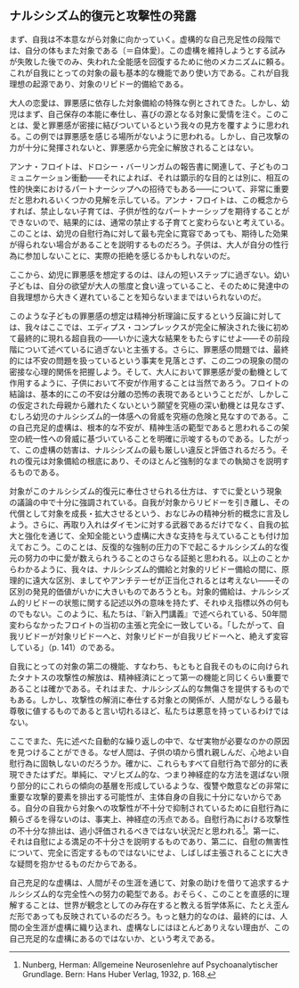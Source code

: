 ## ナルシシズム的復元と攻撃性の発露
<!-- NARCISSISTIC RESTITUTION AND THE DISCHARGE OF AGGRESSION -->

まず、自我は不本意ながら対象に向かっていく。虚構的な自己充足性の段階では、自分の体もまた対象である〔＝自体愛〕。この虚構を維持しようとする試みが失敗した後でのみ、失われた全能感を回復するために他のメカニズムに頼る。これが自我にとっての対象の最も基本的な機能であり使い方である。これが自我理想の起源であり、対象のリビドー的備給である。
<!-- First the ego turns toward objects only reluctantly; in the stage of fictious autarchy its own body is also an object. Only after attempts to maintain this fiction have failed, does it resort to other mechanisms to reinstate the lost feeling of omnipotence. This is the most basic function and use of objects for the ego. This is the origin of the ego ideal, of the libidinal cathexis of objects. -->

大人の恋愛は、罪悪感に依存した対象備給の特殊な例とされてきた。しかし、幼児はまず、自己保存の本能に奉仕し、喜びの源となる対象に愛情を注ぐ。このことは、愛と罪悪感が密接に結びついているという我々の見方を覆すように思われる。この例では罪悪感を感じる場所がないように思われる。しかし、自己攻撃の力が十分に発揮されないと、罪悪感から完全に解放されることはない。
<!-- Adult love has been described as a special instance of object cathexis, dependent upon feelings of guilt. The infant, however, first invests the objects which ministered to its instinct of self-preservation and which become sources of pleasure. This seems to reverse our view of the close tie of love with guilt, since it would seem that there is no place for feelings of guilt in this instance; however, insufficiently discharged forces of self-aggression exclude complete freedom from feelings of guilt. -->

アンナ・フロイトは、ドロシー・バーリンガムの報告書に関連して、子どものコミュニケーション衝動——それによれば、それは顕示的な目的とは別に、相互の性的快楽におけるパートナーシップへの招待でもある——について、非常に重要だと思われるいくつかの見解を示している。アンナ・フロイトは、この概念からすれば、禁止しない子育ては、子供が性的なパートナーシップを期待することができないので、結果的には、通常の禁止する子育てと変わらないと考えている。このことは、幼児の自慰行為に対して最も完全に寛容であっても、期待した効果が得られない場合があることを説明するものだろう。子供は、大人が自分の性行為に参加しないことに、実際の拒絶を感じるかもしれないのだ。
<!-- Anna Freud, in connection with a report by Dorothy Burlingham on the urge for communication in children—according to which, apart from its exhibitionistic aim, it is also an invitation to partnership in mutual sexual pleasure—made some observations which seem to be extremely important. Anna Freud believes that in view of this concept, the uninhibiting form of upbringing does not differ in its result from the orthodox, prohibiting form because the expectation of sexual partnership by the child is not attained. This may account for instances in which the most complete tolerance toward infantile masturbation has not the anticipated effect. The child may feel in the adult's failure to participate in its sexual activity an actual rejection. -->

ここから、幼児に罪悪感を想定するのは、ほんの短いステップに過ぎない。幼い子どもは、自分の欲望が大人の態度と食い違っていること、そのために発達中の自我理想から大きく遅れていることを知らないままではいられないのだ。
<!-- From here, it is only a short step to assuming feelings of guilt in the infant. The young child does not remain ignorant of the fact that its desires are at variance with the attitudes of adults, that it therewith remains far behind its developing ego ideal. -->

このような子どもの罪悪感の想定は精神分析理論に反するという反論に対しては、我々はここでは、エディプス・コンプレックスが完全に解決された後に初めて最終的に現れる超自我の——いかに遠大な結果をもたらすにせよ——その前段階について述べているに過ぎないと主張する。さらに、罪悪感の問題では、最終的には不安の問題を扱っているという事実を見落とさず、この二つの現象の間の密接な心理的関係を把握しよう。そして、大人において罪悪感が愛の動機として作用するように、子供において不安が作用することは当然であろう。フロイトの結論は、基本的にこの不安は分離の恐怖の表現であるということだが、しかしこの仮定された母親から離れたくないという願望を究極の深い動機とは見なさず、むしろ幼児のナルシシズム的一体感への脅威を究極の危険と見なすのである。この自己充足的虚構は、根本的な不安が、精神生活の範型であると思われるこの架空の統一性への脅威に基づいていることを明確に示唆するものである。したがって、この虚構の妨害は、ナルシシズムの最も厳しい違反と評価されるだろう。それの復元は対象備給の根底にあり、そのほとんど強制的なまでの執拗さを説明するものである。
<!-- The objection that this assumption of guilt in the child contradicts psychoanalytic theory is met by the statement that we are speaking here only of the preliminary stages—however far-reaching in their consequences—of the superego which will finally emerge only after the complete resolution of the Oedipus complex; moreover, let us not overlook the fact that in the question of guilt feeling we are dealing, in the last analysis, with the problem of anxiety, and let us take stock of the intimate psychological relationship between these two phenomena. One may then justly state that as guilt feelings act as a motive for love in the adult, so anxiety acts in the child. Freud's conclusion is basically that this anxiety is an expression of the fear of separation. But we do not regard this postulated desire not to be separated from the mother as the ultimate and deepest motive, but rather regard the threat to the infant's narcissistic unity as the ultimate danger. The autarchic fiction gives us a clear hint that fundamentally anxiety is based on the threat to this fictitious unity, which seems to be paradigmatic for psychic life; thus, a disturbing of this fiction may be evaluated as the most severe violation of narcissism, whose restitution is at the root of object cathexis, the almost compulsive pertinacity of which it explains. -->

対象がこのナルシシズム的復元に奉仕させられる仕方は、すでに愛という現象の議論の中で十分に強調されている。自我が対象からリビドーを引き離し、その代償として対象を成長・拡大させるという、おなじみの精神分析的概念に言及しよう。さらに、再取り入れはダイモンに対する武器であるだけでなく、自我の拡大と強化を通じて、全知全能という虚構に大きな支持を与えていることも付け加えておこう。このことは、反復的な強制の圧力の下で起こるナルシシズム的な復元の努力の中に愛が数えられうることのさらなる証拠と思われる。以上のことからわかるように、我々は、ナルシシズム的備給と対象的リビドー備給の間に、原理的に遠大な区別、ましてやアンチテーゼが正当化されるとは考えない——その区別の発見的価値がいかに大きいものであろうとも。対象的備給は、ナルシシズム的リビドーの状態に関する記述以外の意味を持たず、それゆえ指標以外の何ものでもない。このように、私たちは、『新入門講義』で述べられている、50年間変わらなかったフロイトの当初の主張と完全に一致している。「したがって、自我リビドーが対象リビドーへと、対象リビドーが自我リビドーへと、絶えず変容している」（p. 141）のである。
<!-- The way in which the object is made to serve this narcissistic restoration has already been sufficiently emphasized in the discussion of the phenomenon of love. Let us mention the familiar psychoanalytic concept according to which the ego withdraws from objects the libido with which the id has cathected them in order to grow and expand at the cost of these objects. Let us also add that reintrojection is not only a weapon against the daimon, but likewise, through the expansion and strengthening of the ego, renders considerable support to the fiction of omnipotence. This seems an additional proof that love may be counted among those narcissistic efforts at restitution which occur under the pressure of the repetitive compulsion. As can be seen from the foregoing, we do not consider justified a far-reaching distinction in principle—let alone an antithesis—between narcissistic and object-libidinal cathexes, however great the heuristic value of such differentiation might be. Object cathexes have no other significance than of a statement concerning the state of the narcissistic libido; hence nothing more than an indicator. We are thus in complete agreement with Freud's original contention, unchanged through five decades, as expressed in the New Introductory Lectures: 'There is therefore a constant transformation of ego libido into object libido, and object libido into ego libido' (p. 141). -->

自我にとっての対象の第二の機能、すなわち、もともと自我そのものに向けられたタナトスの攻撃性の解放は、精神経済にとって第一の機能と同じくらい重要であることは確かである。それはまた、ナルシシズム的な無傷さを提供するものでもある。しかし、攻撃性の解消に奉仕する対象との関係が、人間がなしうる最も尊敬に値するものであると言い切れるほど、私たちは悪意を持っているわけではない。
<!-- The second function of objects for the ego—the discharge of the aggression of Thanatos originally directed against the ego itself—is certainly as important for the psychic economy as the first. It, also, serves narcissistic intactness. However apt it might be, we are not malicious enough to state that object relationship in the service of the discharge of aggression is the most respectable of which the human being is capable. -->

ここでまた、先に述べた自動的な繰り返しの中で、なぜ実物が必要なのかの原因を見つけることができる。なぜ人間は、子供の頃から慣れ親しんだ、心地よい自慰行為に固執しないのだろうか。確かに、これらもすべて自慰行為で部分的に表現できたはずだ。単純に、マゾヒズム的な、つまり神経症的な方法を選ばない限り部分的にこれらの傾向の基層を形成しているような、復讐や敵意などの非常に重要な攻撃的要素を排出する可能性が、主体自身の自我に十分にないからである。自分の自我から対象への攻撃性が不十分で抑制されているために自慰行為に頼らざるを得ないのは、事実上、神経症の汚点である。自慰行為における攻撃性の不十分な排出は、過小評価されるべきではない状況だと思われる[^24]。第一に、それは自慰による満足の不十分さを説明するものであり、第二に、自慰の無害性について、完全に否定するものではないにせよ、しばしば主張されることに大きな疑問を抱かせるものだからである。
<!-- Here again we find a cause why real objects are necessary in the automatic repetitions previously described. Why does man not stick to masturbation which has been familiar and comfortable to him since childhood? Surely all this could also have been partially expressed in masturbation. Simply, there is not enough possibility in the subject's own ego for discharge of so important aggressive elements, which in part form the substratum of these tendencies, such as revenge, hostile feeling tones, etc., unless one chooses the masochistic and hence neurotic way out. It is practically the stigma of neurotics, with their insufficient and inhibited directing of aggression from their own egos upon objects, that they have to resort to masturbation. The insufficient discharge of aggression in masturbation seems to us a circumstance of which the importance should not be underrated.24 It is one which seems important to us for two reasons: first, it explains the inadequacy of satisfaction through masturbation; second, it makes highly questionable the frequently alleged harmlessness of masturbation, if it does not contradict it outright. -->

[^24]: Nunberg, Herman: Allgemeine Neurosenlehre auf Psychoanalytischer Grundlage. Bern: Hans Huber Verlag, 1932, p. 168.

自己充足的な虚構は、人間がその生涯を通じて、対象の助けを借りて追求するナルシシズム的な完全性への努力の範型である。おそらく、このことを直感的に理解することは、世界が観念としてのみ存在すると教える哲学体系に、たとえ歪んだ形であっても反映されているのだろう。もっと魅力的なのは、最終的には、人間の全生涯が虚構に織り込まれ、虚構なしにはほとんどありえない理由が、この自己充足的な虚構にあるのではないか、という考えである。
<!-- The autarchic fiction is the paradigm of the striving for narcissistic completeness which man, with the aid of objects, pursues throughout his life. Possibly the intuitive realization of this is reflected—however distortedly—in those philosophical systems which teach that the world exists only as idea. Much more attractive is the thought that the autarchic fiction may in the last analysis be why man's whole life is interwoven with fictions, and is hardly possible without them. -->
